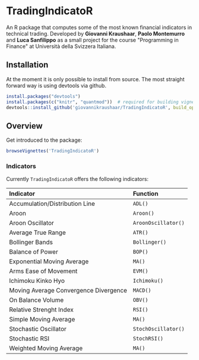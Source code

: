 # TradingIndicatoR
An R package that computes some of the most known financial indicators in technical trading. Developed by **Giovanni Kraushaar**, **Paolo Montemurro** and **Luca Sanfilippo** as a small project for the course "Programming in Finance" at Università della Svizzera Italiana.

## Installation
At the moment it is only possible to install from source. The most straight forward way is using devtools via github.

```r
install.packages("devtools")
install.packages(c("knitr", "quantmod"))  # required for building vignettes
devtools::install_github('giovannikraushaar/TradingIndicatoR', build_opts = '--no-resave-data')
```

## Overview

Get introduced to the package:

```r
browseVignettes('TradingIndicatoR')
```

### Indicators
Currently `TradingIndicatoR` offers the following indicators:

|Indicator|Function|
|:--------|:-------|
|Accumulation/Distribution Line|`ADL()`|
|Aroon|`Aroon()`|
|Aroon Oscillator|`AroonOscillator()`|
|Average True Range|`ATR()`|
|Bollinger Bands|`Bollinger()`|
|Balance of Power|`BOP()`|
|Exponential Moving Average|`MA()`|
|Arms Ease of Movement|`EVM()`|
|Ichimoku Kinko Hyo|`Ichimoku()`|
|Moving Average Convergence Divergence|`MACD()`|
|On Balance Volume|`OBV()`|
|Relative Strenght Index|`RSI()`|
|Simple Moving Average|`MA()`|
|Stochastic Oscillator|`StochOscillator()`|
|Stochastic RSI|`StochRSI()`|
|Weighted Moving Average|`MA()`|